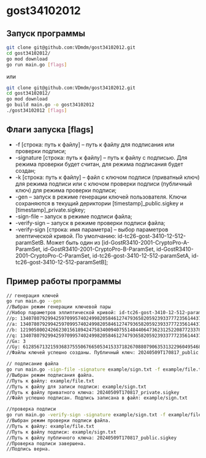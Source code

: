 # gost34102012
## Запуск программы
```sh
git clone git@github.com:VDmdm/gost34102012.git
cd gost34102012/
go mod download
go run main.go [flags]
```
или
```sh
git clone git@github.com:VDmdm/gost34102012.git
cd gost34102012/
go mod download
go build main.go -o gost34102012
./gost34102012 [flags]
```
## Флаги запуска [flags]
- -f [строка: путь к файлу] – путь к файлу для подписания или проверки подписи;
- -signature [строка: путь к файлу] – путь к файлу с подписью. Для режима проверки будет считан, для режима подписания будет создан;
- -k [строка: путь к файлу] – файл с ключом подписи (приватный ключ) для режима подписи или с ключом проверки подписи (публичный ключ) для режима проверки подписи;
- -gen – запуск в режиме генерации ключей пользователя.  Ключи сохраняются в текущий дериктории [timestamp]_public.sigkey и [timestamp]_private.sigkey;
- -sign-file – запуск в режиме подписи файла;
- -verify-sign – запуск в режиме проверки подписи файла;
- -verify-sign [строка: имя параметра] – выбор параметров элептической кривой. По умолчанию: id-tc26-gost-3410-12-512-paramSetB. Может быть один из [id-GostR3410-2001-CryptoPro-A-ParamSet, id-GostR3410-2001-CryptoPro-B-ParamSet, id-GostR3410-2001-CryptoPro-C-ParamSet, id-tc26-gost-3410-12-512-paramSetA, id-tc26-gost-3410-12-512-paramSetB];

## Пример работы программы
```sh
// генерация ключей
go run main.go --gen
//Выбран режим генерации ключевой пары
//Набор параметров эллиптической кривой: id-tc26-gost-3410-12-512-paramSetA
//p: 13407807929942597099574024998205846127479365820592393377723561443721764030073546976801874298166903427690031858186486050853753882811946569946433649006083527
//a: 13407807929942597099574024998205846127479365820592393377723561443721764030073546976801874298166903427690031858186486050853753882811946569946433649006083524
//b: 12190580024266230156189424758340094075514844064736231252208772337825397464478540423418981074322718899427039088997221609947354520590448683948135300824418144
//q: 13407807929942597099574024998205846127479365820592393377723561443721764030073449232318290585817636498049628612556596899500625279906416653993875474742293109
//Gx: 3
//Gy: 6128567132159368375550676650534153371826708807906353132296049546866464545472607119134529221703336921516405107369028606191097747738367571924466694236795556
//Файлы ключей успешно созданы. Публичный ключ: 20240509T170817_public.sigkey, Приватный ключ: 20240509T170817_private.sigkey

// подписание файла
go run main.go -sign-file -signature example/sign.txt -f example/file.txt -key 20240509T170817_private.sigkey
//Выбран режим подписания файла.
//Путь к файлу: example/file.txt
//Путь к файлу для записи подписи: example/sign.txt
//Путь к файлу приватного ключа: 20240509T170817_private.sigkey
//Файл успешно подписан. Подпись записана в файл: example/sign.txt

//проверка подписи
go run main.go -verify-sign -signature example/sign.txt -f example/file.txt -key 20240509T170817_public.sigkey
//Выбран режим проверки подписи файла.
//Путь к файлу: example/file.txt
//Путь к файлу подписи: example/sign.txt
//Путь к файлу публичного ключа: 20240509T170817_public.sigkey
//Проверка подписи завершена.
//Подпись верна.

```